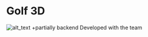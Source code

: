 # Golf 3D
 
![alt_text](https://sun9-59.userapi.com/51T3EytYFbACC8itm3Ni--benUPDKeffKijhhg/LvuiXFlXCwQ.jpg)
+partially backend
Developed with the team
